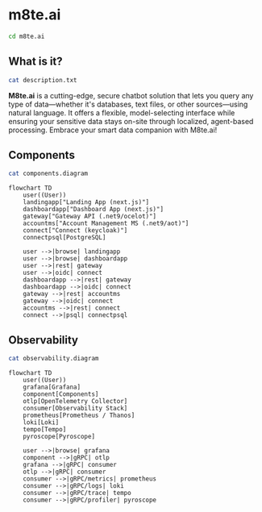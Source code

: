 # m8te.ai

```bash
cd m8te.ai
```

## What is it?

```bash
cat description.txt
```

**M8te.ai** is a cutting-edge, secure chatbot solution that lets you query any type of data—whether it's databases, text files, or other sources—using natural language. It offers a flexible, model-selecting interface while ensuring your sensitive data stays on-site through localized, agent-based processing. Embrace your smart data companion with M8te.ai!


## Components

```bash
cat components.diagram
```

```mermaid
flowchart TD
    user((User))
    landingapp["Landing App (next.js)"]
    dashboardapp["Dashboard App (next.js)"]
    gateway["Gateway API (.net9/ocelot)"]
    accountms["Account Management MS (.net9/aot)"]
    connect["Connect (keycloak)"]
    connectpsql[PostgreSQL]

    user -->|browse| landingapp
    user -->|browse| dashboardapp
    user -->|rest| gateway
    user -->|oidc| connect
    dashboardapp -->|rest| gateway
    dashboardapp -->|oidc| connect
    gateway -->|rest| accountms
    gateway -->|oidc| connect
    accountms -->|rest| connect
    connect -->|psql| connectpsql
```

## Observability

```bash
cat observability.diagram
```

```mermaid
flowchart TD
    user((User))
    grafana[Grafana]
    component[Components]
    otlp[OpenTelemetry Collector]
    consumer[Observability Stack]
    prometheus[Prometheus / Thanos]
    loki[Loki]
    tempo[Tempo]
    pyroscope[Pyroscope]

    user -->|browse| grafana
    component -->|gRPC| otlp
    grafana -->|gRPC| consumer
    otlp -->|gRPC| consumer
    consumer -->|gRPC/metrics| prometheus
    consumer -->|gRPC/logs| loki
    consumer -->|gRPC/trace| tempo
    consumer -->|gRPC/profiler| pyroscope
```